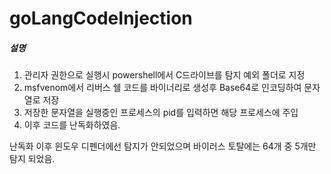 # goLangCodeInjection

##### 설명

1. 관리자 권한으로 실행시 powershell에서 C드라이브를 탐지 예외 폴더로 지정
2. msfvenom에서 리버스 쉘 코드를 바이너리로 생성후 Base64로 인코딩하여 문자열로 저장
3. 저장한 문자열을 실행중인 프로세스의 pid를 입력하면 해당 프로세스에 주입
4. 이후 코드를 난독화하였음.

난독화 이후 윈도우 디펜더에선 탐지가 안되었으며 바이러스 토탈에는 64개 중 5개만 탐지 되었음.
